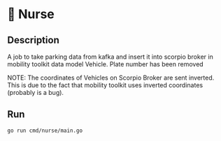 # 💉 Nurse

## Description
A job to take parking data from kafka and insert it into scorpio broker in mobility toolkit data model Vehicle. Plate number has been removed

NOTE: The coordinates of Vehicles on Scorpio Broker are sent inverted. This is due to the fact that mobility toolkit uses inverted coordinates (probably is a bug).


## Run
`go run cmd/nurse/main.go`